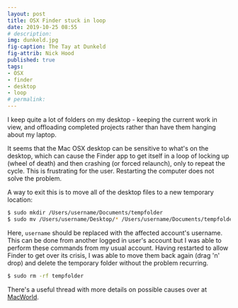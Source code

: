 ```yaml
---
layout: post
title: OSX Finder stuck in loop
date: 2019-10-25 08:55
# description: 
img: dunkeld.jpg
fig-caption: The Tay at Dunkeld
fig-attrib: Nick Hood
published: true
tags:
- OSX
- finder
- desktop
- loop
# permalink:
---
```

I keep quite a lot of folders on my desktop - keeping the current work in view, and offloading completed projects rather than have them hanging about my laptop.

It seems that the Mac OSX desktop can be sensitive to what's on the desktop, which can cause the Finder app to get itself in a loop of locking up (wheel of death) and then crashing (or forced relaunch), only to repeat the cycle. This is frustrating for the user. Restarting the computer does not solve the problem.

A way to exit this is to move all of the desktop files to a new temporary location:

```sh
$ sudo mkdir /Users/username/Documents/tempfolder
$ sudo mv /Users/username/Desktop/* /Users/username/Documents/tempfolder
```

Here, ```username``` should be replaced with the affected account's username. This can be done from another logged in user's account but I was able to perform these commands from my usual account. Having restarted to allow Finder to get over its crisis, I was able to move them back again (drag 'n' drop) and delete the temporary folder without the problem recurring.

```sh
$ sudo rm -rf tempfolder
```
There's a useful thread with more details on possible causes over at [MacWorld](http://hints.macworld.com/article.php?story=20060308010111601).
